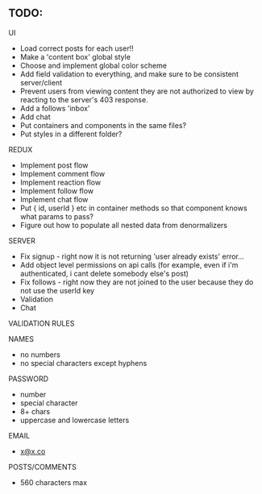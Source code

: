 ## TODO:

UI

- Load correct posts for each user!!
- Make a 'content box' global style
- Choose and implement global color scheme
- Add field validation to everything, and make sure to be consistent server/client
- Prevent users from viewing content they are not authorized to view by reacting to the server's 403 response.
- Add a follows 'inbox'
- Add chat
- Put containers and components in the same files?
- Put styles in a different folder?

REDUX

- Implement post flow
- Implement comment flow
- Implement reaction flow
- Implement follow flow
- Implement chat flow
- Put { id, userId } etc in container methods so that component knows what params to pass?
- Figure out how to populate all nested data from denormalizers

SERVER

- Fix signup - right now it is not returning 'user already exists' error...
- Add object level permissions on api calls (for example, even if i'm authenticated, i cant delete somebody else's post)
- Fix follows - right now they are not joined to the user because they do not use the userId key
- Validation
- Chat

VALIDATION RULES


NAMES

- no numbers
- no special characters except hyphens

PASSWORD

- number
- special character
- 8+ chars
- uppercase and lowercase letters

EMAIL

- x@x.co

POSTS/COMMENTS

- 560 characters max



